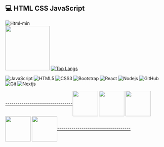 ## 💻 HTML CSS JavaScript
![Html-min](https://user-images.githubusercontent.com/46246019/92081093-3a458500-edcb-11ea-88a4-e46d45463ce2.gif)
 <br><img height="140px" src="https://github-readme-stats.vercel.app/api?username=berat02&hide_title=true&hide_border=true&show_icons=true&include_all_commits=true&count_private=true&line_height=21&text_color=000&icon_color=000&bg_color=0,ea6161,ffc64d,fffc4d,52fa5a&theme=graywhite" />
 [![Top Langs](https://github-readme-stats.vercel.app/api/top-langs/?username=berat02&layout=compact&text_color=000&icon_color=000&bg_color=0,52fa5a,ffc64d,ffc64d,ea6161&theme=graywhite)](https://github.com/berat02/github-readme-stats)  


![JavaScript](https://img.shields.io/badge/-JavaScript-yellow?style=flat-synthwave&logo=javascript&logoColor=white)
![HTML5](https://img.shields.io/badge/-HTML5-E34F26?style=flat-synthwave&logo=html5&logoColor=white)
![CSS3](https://img.shields.io/badge/-CSS3-1572B6?style=flat-synthwave&logo=css3)
![Bootstrap](https://img.shields.io/badge/-Bootstrap-black?style=flat-synthwave&logo=bootstrap)
![React](https://img.shields.io/badge/-React-black?style=flat-synthwave&logo=react)
![Nodejs](https://img.shields.io/badge/-Nodejs-black?style=flat-synthwave&logo=Node.js)
![GitHub](https://img.shields.io/badge/-GitHub-black?style=flat-synthwave&logo=github)
![Git](https://img.shields.io/badge/-Git-black?style=flat-synthwave&logo=git)
![Nextjs](https://img.shields.io/badge/-Nextjs-black?style=flat)

<div>
  <a href="https://www.instagram.com/beratyldrm3402/">---------------------------------<img align="center" src="https://img.icons8.com/clouds/100/000000/instagram.png" width="80" margin="10"/></a>
  <a href="https://twitter.com/BeratYldrm3402"><img align="center" src="https://img.icons8.com/clouds/100/000000/twitter.png" width="80" margin="10"/></a>
  <a href="https://beratyildirim0234@gmail.com"><img align="center" src="https://img.icons8.com/clouds/100/000000/gmail.png" width="80" margin="10"/></a>
  <a href="https://github.com/berat02"><img align="center" src="https://img.icons8.com/clouds/100/000000/github.png" width="80" margin="10"/></a>
  <a href="https://reactjs.org/"><img align="center" src="https://img.icons8.com/clouds/100/000000/react.png" width="80" margin="10"/>------------------------------------</a>
</div>

